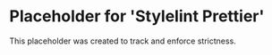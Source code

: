 ﻿# Placeholder for 'Stylelint Prettier'
This placeholder was created to track and enforce strictness.
